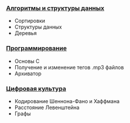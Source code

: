 ### [Алгоритмы и структуры данных](Алгоритмы%20и%20структуры%20данных)
- Сортировки
- Структуры данных
- Деревья

### [Программирование](Программирование)
- Основы C
- Получение и изменение тегов .mp3 файлов 
- Архиватор

### [Цифровая культура](Цифровая%20культура)
- Кодирование Шеннона-Фано и Хаффмана
- Расстояние Левенштейна
- Графы

